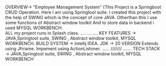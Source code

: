 OVERVIEW-> "Employee Management System" {This Project is a Springboot CRUD Operation. 
Here I am using Springtool suite. I created this project with the help of SWING which is the concept of core JAVA.
Otherthan this I use some functions of  Abstract window toolkit And to store data in backend i used MYSQL WORKBENCH.     
ALL my project runs in Splash class.
....
....
....
KEY FEATURES -> JAVA,Springtool suite, SWING , Abstract window toolkit, MYSQL WORKBENCH.
BUILD SYSTEM -> Intellij IDEA.
JDK -> 20 VERSION
Extends using Jfrrame.
Impement using ActionListoner.
......
///////
.......
TECH STACK -> JAVA,Springtool suite, SWING , Abstract window toolkit, MYSQL WORKBENCH
